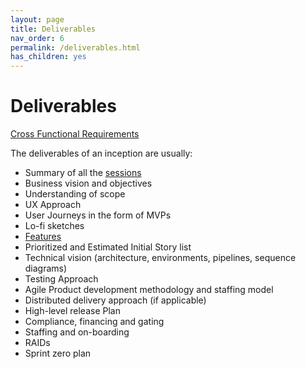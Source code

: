 ```yaml
---
layout: page
title: Deliverables
nav_order: 6
permalink: /deliverables.html
has_children: yes
---
```


# Deliverables

[Cross Functional Requirements](/cross-functional-requirements.html)

The deliverables of an inception are usually:

- Summary of all the [sessions](/desired-outcomes)
- Business vision and objectives
- Understanding of scope
- UX Approach
- User Journeys in the form of MVPs
- Lo-fi sketches
- [Features](/features.html)
- Prioritized and Estimated Initial Story list
- Technical vision (architecture, environments, pipelines, sequence diagrams)
- Testing Approach
- Agile Product development methodology and staffing model
- Distributed delivery approach (if applicable)
- High-level release Plan
- Compliance, financing and gating
- Staffing and on-boarding
- RAIDs
- Sprint zero plan
